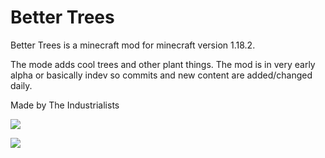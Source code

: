 # Better Trees

Better Trees is a minecraft mod for minecraft version 1.18.2.

The mode adds cool trees and other plant things.
The mod is in very early alpha or basically indev so commits and new content are added/changed daily.


Made by The Industrialists

[![](https://dcbadge.limes.pink/api/server/https://discord.gg/mEpm8FqPTk)](https://discord.gg/mEpm8FqPTk)

[![](https://dcbadge.limes.pink/api/server/https://discord.gg/twfTQkcN6U)](https://discord.gg/twfTQkcN6U)

